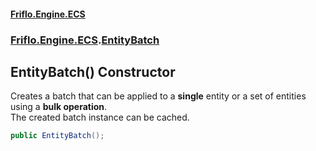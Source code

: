 #### [Friflo.Engine.ECS](index.md#'index')
### [Friflo.Engine.ECS](Friflo.Engine.ECS.md#'Friflo.Engine.ECS').[EntityBatch](EntityBatch.md#'Friflo.Engine.ECS.EntityBatch')

## EntityBatch() Constructor

Creates a batch that can be applied to a <b>single</b> entity or a set of entities using a <b>bulk operation</b>.<br/>
The created batch instance can be cached.

```csharp
public EntityBatch();
```